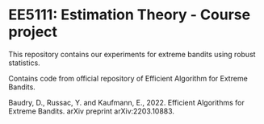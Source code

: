 # EE5111: Estimation Theory - Course project
This repository contains our experiments for extreme bandits using robust statistics.

Contains code from official repository of Efficient Algorithm for Extreme Bandits.

Baudry, D., Russac, Y. and Kaufmann, E., 2022. Efficient Algorithms for Extreme Bandits. arXiv preprint arXiv:2203.10883.
